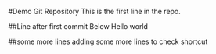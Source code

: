 #Demo Git Repository
This is the first line in the repo.

##Line after first commit Below
Hello world

##some more lines
adding some more lines
to check shortcut